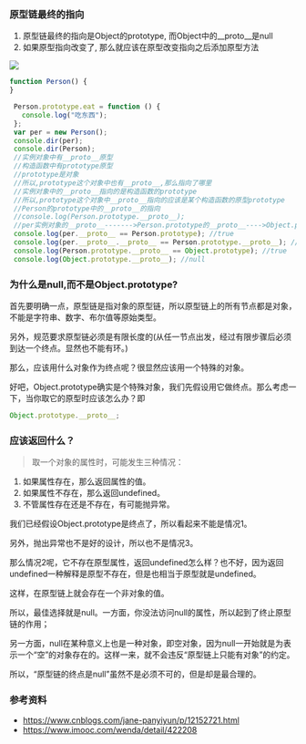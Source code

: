 ### 原型链最终的指向
1. 原型链最终的指向是Object的prototype, 而Object中的__proto__是null
2. 如果原型指向改变了, 那么就应该在原型改变指向之后添加原型方法

![](https://npmhook.oss-cn-beijing.aliyuncs.com/2104052017_1617625046423.png)

```js
function Person() {
}

 Person.prototype.eat = function () {
   console.log("吃东西");
 };
 var per = new Person();
 console.dir(per);
 console.dir(Person);
 //实例对象中有__proto__原型
 //构造函数中有prototype原型
 //prototype是对象
 //所以,prototype这个对象中也有__proto__,那么指向了哪里
 //实例对象中的__proto__指向的是构造函数的prototype
 //所以,prototype这个对象中__proto__指向的应该是某个构造函数的原型prototype
 //Person的prototype中的__proto__的指向
 //console.log(Person.prototype.__proto__);
 //per实例对象的__proto__------->Person.prototype的__proto__---->Object.prototype的__proto__是null
 console.log(per.__proto__ == Person.prototype); //true
 console.log(per.__proto__.__proto__ == Person.prototype.__proto__); //true 
 console.log(Person.prototype.__proto__ == Object.prototype); //true 
 console.log(Object.prototype.__proto__); //null
 ```

### 为什么是null,而不是Object.prototype?

首先要明确一点，原型链是指对象的原型链，所以原型链上的所有节点都是对象，不能是字符串、数字、布尔值等原始类型。

另外，规范要求原型链必须是有限长度的(从任一节点出发，经过有限步骤后必须到达一个终点。显然也不能有环。)

那么，应该用什么对象作为终点呢？很显然应该用一个特殊的对象。

好吧，Object.prototype确实是个特殊对象，我们先假设用它做终点。那么考虑一下，当你取它的原型时应该怎么办？即
```js
Object.prototype.__proto__;
```
### 应该返回什么？

>取一个对象的属性时，可能发生三种情况：
1. 如果属性存在，那么返回属性的值。
2. 如果属性不存在，那么返回undefined。
3. 不管属性存在还是不存在，有可能抛异常。

我们已经假设Object.prototype是终点了，所以看起来不能是情况1。

另外，抛出异常也不是好的设计，所以也不是情况3。

那么情况2呢，它不存在原型属性，返回undefined怎么样？也不好，因为返回undefined一种解释是原型不存在，但是也相当于原型就是undefined。

这样，在原型链上就会存在一个非对象的值。

所以，最佳选择就是null。一方面，你没法访问null的属性，所以起到了终止原型链的作用；

另一方面，null在某种意义上也是一种对象，即空对象，因为null一开始就是为表示一个“空”的对象存在的。这样一来，就不会违反“原型链上只能有对象”的约定。

所以，“原型链的终点是null”虽然不是必须不可的，但是却是最合理的。

### 参考资料
* https://www.cnblogs.com/jane-panyiyun/p/12152721.html
* https://www.imooc.com/wenda/detail/422208
